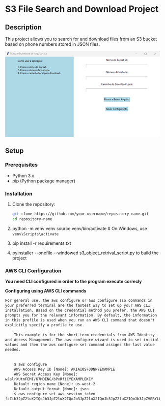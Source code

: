 # S3 File Search and Download Project

## Description
This project allows you to search for and download files from an S3 bucket based on phone numbers stored in JSON files.

![demonstrative_png](https://github.com/rodrigoluchina/S3_Object_Retrival/blob/main/assets/main.png)

## Setup

### Prerequisites
- Python 3.x
- pip (Python package manager)

### Installation

1. Clone the repository:
   ```sh
   git clone https://github.com/your-username/repository-name.git
   cd repository-name

2. python -m venv venv
source venv/bin/activate  # On Windows, use `venv\Scripts\activate`

3. pip install -r requirements.txt

4. pyinstaller --onefile --windowed s3_object_retrival_script.py to build the project


### AWS CLI Configuration

**You need CLI configured in order to the program execute correcly**

**Configuring using AWS CLI commands**

    For general use, the aws configure or aws configure sso commands in your preferred terminal are the fastest way to set up your AWS CLI installation. Based on the credential method you prefer, the AWS CLI prompts you for the relevant information. By default, the information in this profile is used when you run an AWS CLI command that doesn't explicitly specify a profile to use.

        This example is for the short-term credentials from AWS Identity and Access Management. The aws configure wizard is used to set initial values and then the aws configure set command assigns the last value needed.


        $ aws configure
        AWS Access Key ID [None]: AKIAIOSFODNN7EXAMPLE
        AWS Secret Access Key [None]: wJalrXUtnFEMI/K7MDENG/bPxRfiCYEXAMPLEKEY
        Default region name [None]: us-west-2
        Default output format [None]: json
        $ aws configure set aws_session_token fcZib3JpZ2luX2IQoJb3JpZ2luX2IQoJb3JpZ2luX2IQoJb3JpZ2luX2IQoJb3JpZVERYLONGSTRINGEXAMPLE


